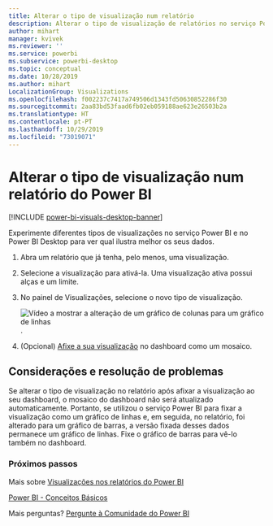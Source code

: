 ```yaml
---
title: Alterar o tipo de visualização num relatório
description: Alterar o tipo de visualização de relatórios no serviço Power BI e no Power BI Desktop
author: mihart
manager: kvivek
ms.reviewer: ''
ms.service: powerbi
ms.subservice: powerbi-desktop
ms.topic: conceptual
ms.date: 10/28/2019
ms.author: mihart
LocalizationGroup: Visualizations
ms.openlocfilehash: f002237c7417a749506d1343fd50630852286f30
ms.sourcegitcommit: 2aa83bd53faad6fb02eb059188ae623e26503b2a
ms.translationtype: HT
ms.contentlocale: pt-PT
ms.lasthandoff: 10/29/2019
ms.locfileid: "73019071"
---
```

# <a name="change-the-type-of-visualization-in-a-power-bi-report"></a>Alterar o tipo de visualização num relatório do Power BI

[!INCLUDE [power-bi-visuals-desktop-banner](../includes/power-bi-visuals-desktop-banner.md)]

Experimente diferentes tipos de visualizações no serviço Power BI e no Power BI Desktop para ver qual ilustra melhor os seus dados. 

1. Abra um relatório que já tenha, pelo menos, uma visualização.   
2. Selecione a visualização para ativá-la. Uma visualização ativa possui alças e um limite.    
3. No painel de Visualizações, selecione o novo tipo de visualização. 
   
   ![Vídeo a mostrar a alteração de um gráfico de colunas para um gráfico de linhas](media/power-bi-report-change-visualization-type/change-viz/change-viz.gif).
4. (Opcional) [Afixe a sua visualização](../service-dashboard-pin-tile-from-report.md) no dashboard como um mosaico. 

## <a name="considerations-and-troubleshooting"></a>Considerações e resolução de problemas
Se alterar o tipo de visualização no relatório após afixar a visualização ao seu dashboard, o mosaico do dashboard não será atualizado automaticamente. Portanto, se utilizou o serviço Power BI para fixar a visualização como um gráfico de linhas e, em seguida, no relatório, foi alterado para um gráfico de barras, a versão fixada desses dados permanece um gráfico de linhas. Fixe o gráfico de barras para vê-lo também no dashboard.

### <a name="next-steps"></a>Próximos passos
Mais sobre [Visualizações nos relatórios do Power BI](power-bi-report-visualizations.md)

[Power BI - Conceitos Básicos](../consumer/end-user-basic-concepts.md)

Mais perguntas? [Pergunte à Comunidade do Power BI](http://community.powerbi.com/)

